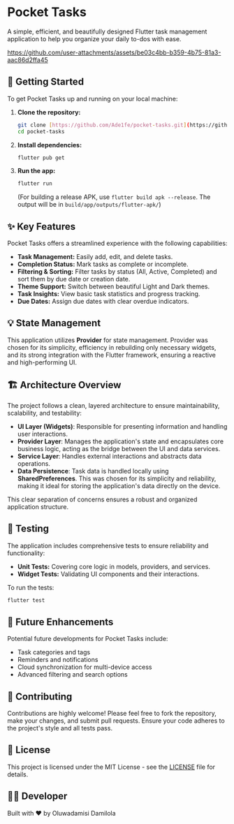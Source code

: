 # Pocket Tasks

A simple, efficient, and beautifully designed Flutter task management application to help you organize your daily to-dos with ease.

https://github.com/user-attachments/assets/be03c4bb-b359-4b75-81a3-aac86d2ffa45

## 🚀 Getting Started

To get Pocket Tasks up and running on your local machine:

1.  **Clone the repository:**
    ```bash
    git clone [https://github.com/Ade1fe/pocket-tasks.git](https://github.com/Ade1fe/pocket-tasks.git)
    cd pocket-tasks
    ```

2.  **Install dependencies:**
    ```bash
    flutter pub get
    ```

3.  **Run the app:**
    ```bash
    flutter run
    ```
    (For building a release APK, use `flutter build apk --release`. The output will be in `build/app/outputs/flutter-apk/`)

## ✨ Key Features

Pocket Tasks offers a streamlined experience with the following capabilities:

* **Task Management:** Easily add, edit, and delete tasks.
* **Completion Status:** Mark tasks as complete or incomplete.
* **Filtering & Sorting:** Filter tasks by status (All, Active, Completed) and sort them by due date or creation date.
* **Theme Support:** Switch between beautiful Light and Dark themes.
* **Task Insights:** View basic task statistics and progress tracking.
* **Due Dates:** Assign due dates with clear overdue indicators.

## 💡 State Management

This application utilizes **Provider** for state management. Provider was chosen for its simplicity, efficiency in rebuilding only necessary widgets, and its strong integration with the Flutter framework, ensuring a reactive and high-performing UI.

## 🏗️ Architecture Overview

The project follows a clean, layered architecture to ensure maintainability, scalability, and testability:

* **UI Layer (Widgets)**: Responsible for presenting information and handling user interactions.
* **Provider Layer**: Manages the application's state and encapsulates core business logic, acting as the bridge between the UI and data services.
* **Service Layer**: Handles external interactions and abstracts data operations.
* **Data Persistence**: Task data is handled locally using **SharedPreferences**. This was chosen for its simplicity and reliability, making it ideal for storing the application's data directly on the device.

This clear separation of concerns ensures a robust and organized application structure.

## 🧪 Testing

The application includes comprehensive tests to ensure reliability and functionality:

* **Unit Tests:** Covering core logic in models, providers, and services.
* **Widget Tests:** Validating UI components and their interactions.

To run the tests:
```bash
flutter test
```
## 🚀 Future Enhancements

Potential future developments for Pocket Tasks include:

* Task categories and tags
* Reminders and notifications
* Cloud synchronization for multi-device access
* Advanced filtering and search options

## 🤝 Contributing

Contributions are highly welcome! Please feel free to fork the repository, make your changes, and submit pull requests. Ensure your code adheres to the project's style and all tests pass.

## 📄 License

This project is licensed under the MIT License - see the [LICENSE](LICENSE) file for details.

## 👨‍💻 Developer

Built with ❤️ by Oluwadamisi Damilola
